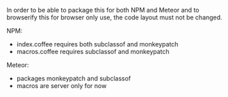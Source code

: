 
In order to be able to package this for both NPM and Meteor and
to browserify this for browser only use, the code layout must
not be changed.


NPM:

 - index.coffee
   requires both subclassof and monkeypatch
 - macros.coffee
   requires subclassof and monkeypatch


Meteor:

 - packages monkeypatch and subclassof
 - macros are server only for now

